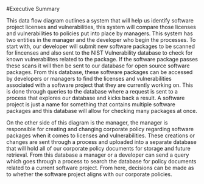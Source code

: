 #Executive Summary

This data flow diagram outlines a system that will help us identify software project licenses and vulnerabilities, this system will compare those licenses and vulnerabilities to policies put into place by managers.  This system has two entities in the manager and the developer who begin the processes.  To start with, our developer will submit new software packages to be scanned for lincenses and also sent to the NIST Vulnerability database to check for known vulnerabilites related to the package.  If the software package passes these scans it will then be sent to our database for open source software packages.  From this database, these software packages can be accessed by developers or managers to find the licenses and vulnerabilities associated with a software project that they are currently working on.  This is done through queries to the database where a request is sent to a process that explores our database and kicks back a result.  A software project is just a name for something that contains multiple software packages and this database will allow for checking many packages at once. 

On the other side of this diagram is the manager, the manager is responsible for creating and changing corporate policy regarding software packages when it comes to licenses and vulnerabilities.  These creations or changes are sent through a process and uploaded into a separate database that will hold all of our corporate policy documents for storage and future retrieval.  From this database a manager or a developer can send a query which goes through a process to search the database for policy documents related to a current software project.  From here, decisions can be made as to whether the software project aligns with our corporate policies.
